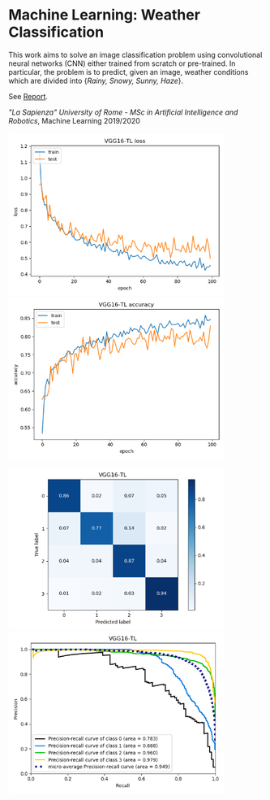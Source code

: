 # Machine Learning: Weather Classification
This work aims to solve an image classification problem using convolutional neural networks (CNN) either trained from scratch or pre-trained. In particular, the problem is to predict, given an image, weather conditions which are divided into {*Rainy, Snowy, Sunny, Haze*}.

See [Report](report.pdf).

*"La Sapienza" University of Rome - MSc in Artificial Intelligence and Robotics*, Machine Learning 2019/2020
\
\
<img src="imgs/loss.png" width="425"/> <img src="imgs/acc.png" width="425"/> 

<img src="imgs/conf_mat.png" width="425"/> <img src="imgs/prec_rec.png" width="425"/> 
